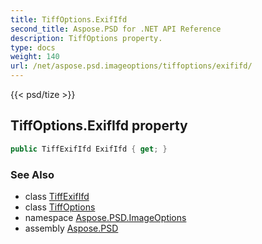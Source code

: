 ```yaml
---
title: TiffOptions.ExifIfd
second_title: Aspose.PSD for .NET API Reference
description: TiffOptions property. 
type: docs
weight: 140
url: /net/aspose.psd.imageoptions/tiffoptions/exififd/
---
```

{{< psd/tize >}}
## TiffOptions.ExifIfd property

```csharp
public TiffExifIfd ExifIfd { get; }
```

### See Also

* class [TiffExifIfd](../../../aspose.psd.fileformats.tiff/tiffexififd/)
* class [TiffOptions](../)
* namespace [Aspose.PSD.ImageOptions](../../tiffoptions/)
* assembly [Aspose.PSD](../../../)


